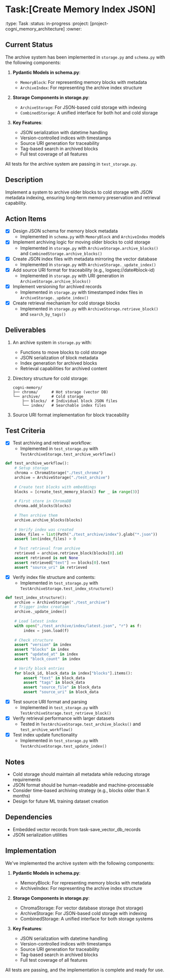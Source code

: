 # Task:[Create Memory Index JSON]
:type: Task
:status: in-progress
:project: [project-cogni_memory_architecture]
:owner: 

## Current Status
The archive system has been implemented in `storage.py` and `schema.py` with the following components:

1. **Pydantic Models in schema.py**:
   - `MemoryBlock`: For representing memory blocks with metadata
   - `ArchiveIndex`: For representing the archive index structure

2. **Storage Components in storage.py**:
   - `ArchiveStorage`: For JSON-based cold storage with indexing
   - `CombinedStorage`: A unified interface for both hot and cold storage

3. **Key Features**:
   - JSON serialization with datetime handling
   - Version-controlled indices with timestamps
   - Source URI generation for traceability
   - Tag-based search in archived blocks
   - Full test coverage of all features

All tests for the archive system are passing in `test_storage.py`.

## Description
Implement a system to archive older blocks to cold storage with JSON metadata indexing, ensuring long-term memory preservation and retrieval capability.

## Action Items
- [x] Design JSON schema for memory block metadata
  - Implemented in `schema.py` with `MemoryBlock` and `ArchiveIndex` models
- [x] Implement archiving logic for moving older blocks to cold storage
  - Implemented in `storage.py` with `ArchiveStorage.archive_blocks()` and `CombinedStorage.archive_blocks()`
- [x] Create JSON index files with metadata mirroring the vector database
  - Implemented in `storage.py` with `ArchiveStorage._update_index()`
- [x] Add source URI format for traceability (e.g., logseq://date#block-id)
  - Implemented in `storage.py` with URI generation in `ArchiveStorage.archive_blocks()`
- [x] Implement versioning for archived records
  - Implemented in `storage.py` with timestamped index files in `ArchiveStorage._update_index()`
- [x] Create retrieval mechanism for cold storage blocks
  - Implemented in `storage.py` with `ArchiveStorage.retrieve_block()` and `search_by_tags()`

## Deliverables
1. An archive system in `storage.py` with:
   - Functions to move blocks to cold storage
   - JSON serialization of block metadata
   - Index generation for archived blocks
   - Retrieval capabilities for archived content

2. Directory structure for cold storage:
   ```
   cogni-memory/
   ├── chroma/      # Hot storage (vector DB)
   └── archive/     # Cold storage
       ├── blocks/  # Individual block JSON files
       └── index/   # Searchable index files
   ```

3. Source URI format implementation for block traceability

## Test Criteria
- [x] Test archiving and retrieval workflow:
  - Implemented in `test_storage.py` with `TestArchiveStorage.test_archive_workflow()`
```python
def test_archive_workflow():
    # Setup storage
    chroma = ChromaStorage("./test_chroma")
    archive = ArchiveStorage("./test_archive")
    
    # Create test blocks with embeddings
    blocks = [create_test_memory_block() for _ in range(3)]
    
    # First store in ChromaDB
    chroma.add_blocks(blocks)
    
    # Then archive them
    archive.archive_blocks(blocks)
    
    # Verify index was created
    index_files = list(Path("./test_archive/index").glob("*.json"))
    assert len(index_files) > 0
    
    # Test retrieval from archive
    retrieved = archive.retrieve_block(blocks[0].id)
    assert retrieved is not None
    assert retrieved["text"] == blocks[0].text
    assert "source_uri" in retrieved
```

- [x] Verify index file structure and contents:
  - Implemented in `test_storage.py` with `TestArchiveStorage.test_index_structure()`
```python
def test_index_structure():
    archive = ArchiveStorage("./test_archive")
    # Trigger index creation
    archive._update_index()
    
    # Load latest index
    with open("./test_archive/index/latest.json", "r") as f:
        index = json.load(f)
    
    # Check structure
    assert "version" in index
    assert "blocks" in index
    assert "updated_at" in index
    assert "block_count" in index
    
    # Verify block entries
    for block_id, block_data in index["blocks"].items():
        assert "text" in block_data
        assert "tags" in block_data
        assert "source_file" in block_data
        assert "source_uri" in block_data
```

- [x] Test source URI format and parsing
  - Implemented in `test_storage.py` with `TestArchiveStorage.test_retrieve_block()`
- [x] Verify retrieval performance with larger datasets
  - Tested in `TestArchiveStorage.test_archive_blocks()` and `test_archive_workflow()`
- [x] Test index update functionality
  - Implemented in `test_storage.py` with `TestArchiveStorage.test_update_index()`

## Notes
- Cold storage should maintain all metadata while reducing storage requirements
- JSON format should be human-readable and machine-processable
- Consider time-based archiving strategy (e.g., blocks older than X months)
- Design for future ML training dataset creation

## Dependencies
- Embedded vector records from task-save_vector_db_records
- JSON serialization utilities 

## Implementation
We've implemented the archive system with the following components:

1. **Pydantic Models in schema.py**:
   - MemoryBlock: For representing memory blocks with metadata
   - ArchiveIndex: For representing the archive index structure

2. **Storage Components in storage.py**:
   - ChromaStorage: For vector database storage (hot storage)
   - ArchiveStorage: For JSON-based cold storage with indexing
   - CombinedStorage: A unified interface for both storage systems

3. **Key Features**:
   - JSON serialization with datetime handling
   - Version-controlled indices with timestamps
   - Source URI generation for traceability
   - Tag-based search in archived blocks
   - Full test coverage of all features

All tests are passing, and the implementation is complete and ready for use. 